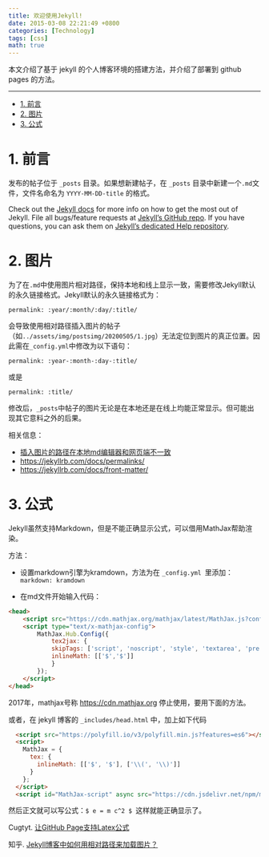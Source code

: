 ```yaml
---
title: 欢迎使用Jekyll!
date: 2015-03-08 22:21:49 +0800
categories: [Technology]
tags: [css]
math: true
---
```


本文介绍了基于 jekyll 的个人博客环境的搭建方法，并介绍了部署到 github pages 的方法。

<!--more-->

 ---
 
- [1. 前言](#1-前言)
- [2. 图片](#2-图片)
- [3. 公式](#3-公式)

# 1. 前言

发布的帖子位于 `_posts` 目录。如果想新建帖子，在 `_posts` 目录中新建一个`.md`文件，文件名命名为 `YYYY-MM-DD-title` 的格式。

Check out the [Jekyll docs][jekyll] for more info on how to get the most out of Jekyll. File all bugs/feature requests at [Jekyll’s GitHub repo][jekyll-gh]. If you have questions, you can ask them on [Jekyll’s dedicated Help repository][jekyll-help].

# 2. 图片

为了在`.md`中使用图片相对路径，保持本地和线上显示一致，需要修改Jekyll默认的永久链接格式。Jekyll默认的永久链接格式为：

```
permalink: :year/:month/:day/:title/
```

会导致使用相对路径插入图片的帖子（如`../assets/img/postsimg/20200505/1.jpg`）无法定位到图片的真正位置。因此需在`_config.yml`中修改为以下语句：

```
permalink: :year-:month-:day-:title/
```

或是

```
permalink: :title/
```

修改后，`_posts`中帖子的图片无论是在本地还是在线上均能正常显示。但可能出现其它意料之外的后果。

相关信息：

- [插入图片的路径在本地md编辑器和网页端不一致](https://github.com/cotes2020/jekyll-theme-chirpy/issues/122)
- https://jekyllrb.com/docs/permalinks/
- https://jekyllrb.com/docs/front-matter/

# 3. 公式

Jekyll虽然支持Markdown，但是不能正确显示公式，可以借用MathJax帮助渲染。

方法：

- 设置markdown引擎为kramdown，方法为在 `_config.yml `里添加：`markdown: kramdown`

- 在md文件开始输入代码：

```html
<head>
    <script src="https://cdn.mathjax.org/mathjax/latest/MathJax.js?config=TeX-AMS-MML_HTMLorMML" type="text/javascript"></script>
    <script type="text/x-mathjax-config">
        MathJax.Hub.Config({
            tex2jax: {
            skipTags: ['script', 'noscript', 'style', 'textarea', 'pre'],
            inlineMath: [['$','$']]
            }
        });
    </script>
</head>
```
2017年，mathjax号称 https://cdn.mathjax.org 停止使用，要用下面的方法。

或者，在 jekyll 博客的 `_includes/head.html` 中，加上如下代码

```html
  <script src="https://polyfill.io/v3/polyfill.min.js?features=es6"></script>
  <script>
    MathJax = {
      tex: {
        inlineMath: [['$', '$'], ['\\(', '\\)']]
      }
    };
  </script>
  <script id="MathJax-script" async src="https://cdn.jsdelivr.net/npm/mathjax@3/es5/tex-mml-chtml.js"></script>
```

然后正文就可以写公式：`$ e = m c^2 $ `这样就能正确显示了。

[jekyll]:      http://jekyllrb.com
[jekyll-gh]:   https://github.com/jekyll/jekyll
[jekyll-help]: https://github.com/jekyll/jekyll-help

Cugtyt. [让GitHub Page支持Latex公式](https://zhuanlan.zhihu.com/p/36302775)

知乎. [Jekyll博客中如何用相对路径来加载图片？](https://www.zhihu.com/question/31123165?sort=created)